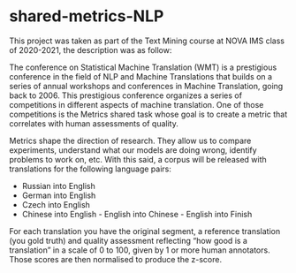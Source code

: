 # shared-metrics-NLP

This project was taken as part of the Text Mining course at NOVA IMS class of 2020-2021, the description was as follow:

The conference on Statistical Machine Translation (WMT) is a prestigious conference in the field of NLP and Machine Translations that builds on a series of annual workshops and conferences in Machine Translation, going back to 2006. This prestigious conference organizes a series of competitions in different aspects of machine translation. One of those competitions is the Metrics shared task whose goal is to create a metric that correlates with human assessments of quality.

Metrics shape the direction of research. They allow us to compare experiments, understand what our models are doing wrong, identify problems to work on, etc. 
With this said, a corpus will be released with translations for the following language pairs: 
- Russian into English
- German into English
- Czech into English
- Chinese into English - English into Chinese - English into Finish

For each translation you have the original segment, a reference translation (you gold truth) and quality assessment reflecting “how good is a translation” in a scale of 0 to 100, given by 1 or more human annotators. Those scores are then normalised to produce the z-score.
